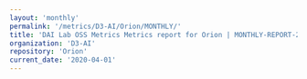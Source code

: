 ```yaml
---
layout: 'monthly'
permalink: '/metrics/D3-AI/Orion/MONTHLY/'
title: 'DAI Lab OSS Metrics Metrics report for Orion | MONTHLY-REPORT-2020-04-01'
organization: 'D3-AI'
repository: 'Orion'
current_date: '2020-04-01'
---
```

